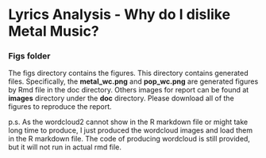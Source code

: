 # Lyrics Analysis - Why do I dislike Metal Music?

### Figs folder

The figs directory contains the figures. This directory contains generated files. Specifically, the **metal_wc.png** and **pop_wc.png** are generated figures by Rmd file in the doc directory. Others images for report can be found at **images** directory under the **doc** directory. Please download all of the figures to reproduce the report.

p.s. As the wordcloud2 cannot show in the R markdown file or might take long time to produce, I just produced the wordcloud images and load them in the R markdown file. The code of producing wordcloud is still provided, but it will not run in actual rmd file.
